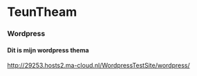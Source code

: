 # TeunTheam

### Wordpress

#### Dit is mijn wordpress thema

http://29253.hosts2.ma-cloud.nl/WordpressTestSite/wordpress/

